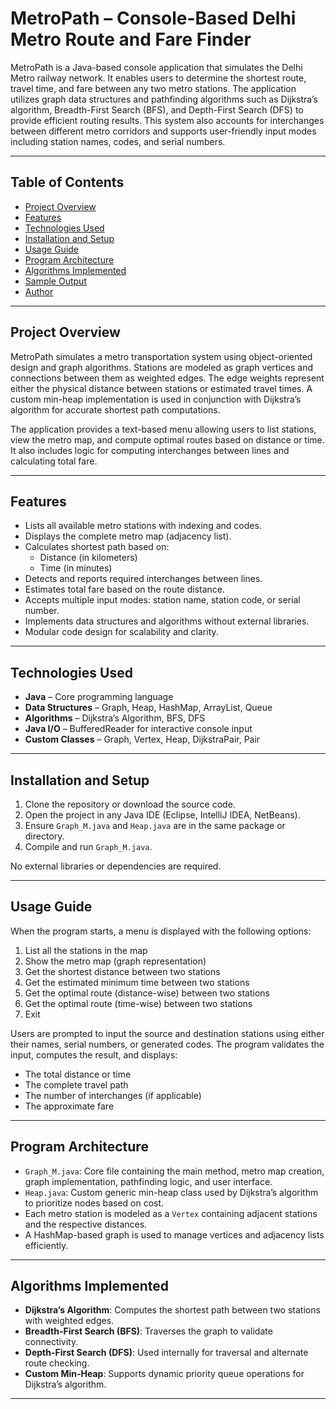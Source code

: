 # MetroPath – Console-Based Delhi Metro Route and Fare Finder

MetroPath is a Java-based console application that simulates the Delhi Metro railway network. It enables users to determine the shortest route, travel time, and fare between any two metro stations. The application utilizes graph data structures and pathfinding algorithms such as Dijkstra’s algorithm, Breadth-First Search (BFS), and Depth-First Search (DFS) to provide efficient routing results. This system also accounts for interchanges between different metro corridors and supports user-friendly input modes including station names, codes, and serial numbers.

---

## Table of Contents

- [Project Overview](#project-overview)
- [Features](#features)
- [Technologies Used](#technologies-used)
- [Installation and Setup](#installation-and-setup)
- [Usage Guide](#usage-guide)
- [Program Architecture](#program-architecture)
- [Algorithms Implemented](#algorithms-implemented)
- [Sample Output](#sample-output)
- [Author](#author)

---

## Project Overview

MetroPath simulates a metro transportation system using object-oriented design and graph algorithms. Stations are modeled as graph vertices and connections between them as weighted edges. The edge weights represent either the physical distance between stations or estimated travel times. A custom min-heap implementation is used in conjunction with Dijkstra’s algorithm for accurate shortest path computations.

The application provides a text-based menu allowing users to list stations, view the metro map, and compute optimal routes based on distance or time. It also includes logic for computing interchanges between lines and calculating total fare.

---

## Features

- Lists all available metro stations with indexing and codes.
- Displays the complete metro map (adjacency list).
- Calculates shortest path based on:
  - Distance (in kilometers)
  - Time (in minutes)
- Detects and reports required interchanges between lines.
- Estimates total fare based on the route distance.
- Accepts multiple input modes: station name, station code, or serial number.
- Implements data structures and algorithms without external libraries.
- Modular code design for scalability and clarity.

---

## Technologies Used

- **Java** – Core programming language
- **Data Structures** – Graph, Heap, HashMap, ArrayList, Queue
- **Algorithms** – Dijkstra’s Algorithm, BFS, DFS
- **Java I/O** – BufferedReader for interactive console input
- **Custom Classes** – Graph, Vertex, Heap, DijkstraPair, Pair

---

## Installation and Setup

1. Clone the repository or download the source code.
2. Open the project in any Java IDE (Eclipse, IntelliJ IDEA, NetBeans).
3. Ensure `Graph_M.java` and `Heap.java` are in the same package or directory.
4. Compile and run `Graph_M.java`.

No external libraries or dependencies are required.

---

## Usage Guide

When the program starts, a menu is displayed with the following options:

1. List all the stations in the map  
2. Show the metro map (graph representation)  
3. Get the shortest distance between two stations  
4. Get the estimated minimum time between two stations  
5. Get the optimal route (distance-wise) between two stations  
6. Get the optimal route (time-wise) between two stations  
7. Exit  

Users are prompted to input the source and destination stations using either their names, serial numbers, or generated codes. The program validates the input, computes the result, and displays:

- The total distance or time
- The complete travel path
- The number of interchanges (if applicable)
- The approximate fare

---

## Program Architecture

- `Graph_M.java`: Core file containing the main method, metro map creation, graph implementation, pathfinding logic, and user interface.
- `Heap.java`: Custom generic min-heap class used by Dijkstra’s algorithm to prioritize nodes based on cost.
- Each metro station is modeled as a `Vertex` containing adjacent stations and the respective distances.
- A HashMap-based graph is used to manage vertices and adjacency lists efficiently.

---

## Algorithms Implemented

- **Dijkstra’s Algorithm**: Computes the shortest path between two stations with weighted edges.
- **Breadth-First Search (BFS)**: Traverses the graph to validate connectivity.
- **Depth-First Search (DFS)**: Used internally for traversal and alternate route checking.
- **Custom Min-Heap**: Supports dynamic priority queue operations for Dijkstra’s algorithm.

---

